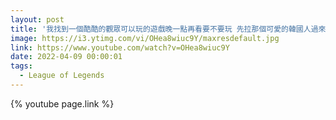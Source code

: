 ```yaml
---
layout: post
title: '我找到一個酷酷的觀眾可以玩的遊戲晚一點再看要不要玩 先拉那個可愛的韓國人過來體驗澳洲的LoL'
image: https://i3.ytimg.com/vi/OHea8wiuc9Y/maxresdefault.jpg
link: https://www.youtube.com/watch?v=OHea8wiuc9Y
date: 2022-04-09 00:00:01
tags:
  - League of Legends
---
```


{% youtube page.link %}
